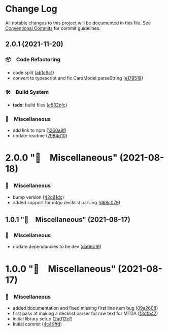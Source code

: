 # Change Log

All notable changes to this project will be documented in this file.
See [Conventional Commits](https://conventionalcommits.org) for commit guidelines.

## 2.0.1 (2021-11-20)


### 📦　Code Refactoring

* code split ([ab1c9c1](https://github.com/bluelovers/mtg-decklist-parser/commit/ab1c9c1071c88afb63f2a16722b57189f63b2ed2))
* convert to typescript and fix CardModel.parseString ([e179519](https://github.com/bluelovers/mtg-decklist-parser/commit/e179519ed64007fbc539497f2950b1499f89c33b))


### 🛠　Build System

* **tsdx:** build files ([e532bfc](https://github.com/bluelovers/mtg-decklist-parser/commit/e532bfcc7ae30473107c0b674da09222f518b275))


### 🔖　Miscellaneous

* add link to npm ([1260a8f](https://github.com/bluelovers/mtg-decklist-parser/commit/1260a8f50828b2d84d27c57fd84db3cd10f17705))
* update readme ([7984d10](https://github.com/bluelovers/mtg-decklist-parser/commit/7984d1020c825f81c95fef67550f4e3602519351))



# 2.0.0 "🔖　Miscellaneous" (2021-08-18)


### 🔖　Miscellaneous

* bump version ([42d91dc](https://github.com/bluelovers/mtg-decklist-parser/commit/42d91dce4c35bbbb76cd0ad93f4bc9f6df4f050b))
* added support for mtgo decklist parsing ([d68c079](https://github.com/bluelovers/mtg-decklist-parser/commit/d68c079cefbcf14a94b3c8edac9ffcc5b8943051))



## 1.0.1 "🔖　Miscellaneous" (2021-08-17)


### 🔖　Miscellaneous

* update dependancies to be dev ([da06c18](https://github.com/bluelovers/mtg-decklist-parser/commit/da06c1826fa1351e0ffde6895138cad7d36ad61a))



# 1.0.0 "🔖　Miscellaneous" (2021-08-17)


### 🔖　Miscellaneous

* added documentation and fixed missing first line item bug ([09a2608](https://github.com/bluelovers/mtg-decklist-parser/commit/09a2608704893aa548cec6a3db438a29544d3b34))
* first pass at making a decklist parser for raw text for MTGA ([f3dfb47](https://github.com/bluelovers/mtg-decklist-parser/commit/f3dfb47d0842aca1ae52b4e2e87bce9bdfa48ba7))
* initial library setup ([2a012ef](https://github.com/bluelovers/mtg-decklist-parser/commit/2a012ef925d75ec07f7b1eace47280f463387d30))
* Initial commit ([4c49ffd](https://github.com/bluelovers/mtg-decklist-parser/commit/4c49ffdad14a80f0c15d9f0a09f5b4d74e57b994))
